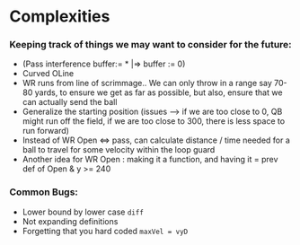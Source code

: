 # Complexities 

### Keeping track of things we may want to consider for the future:

- (Pass interference buffer:= * |=> buffer := 0)
- Curved OLine
- WR runs from line of scrimmage.. We can only throw in a range say 70-80 yards, to ensure we get as far as possible, but also, ensure that we can actually send the ball
- Generalize the starting position (issues --> if we are too close to 0, QB might run off the field, if we are too close to 300, there is less space to run forward)
- Instead of WR Open <=> pass, can calculate distance / time needed for a ball to travel for some velocity within the loop guard
- Another idea for WR Open : making it a function, and having it = prev def of Open & y >= 240

### Common Bugs:
- Lower bound by lower case `diff`
- Not expanding definitions 
- Forgetting that you hard coded `maxVel = vyD`

